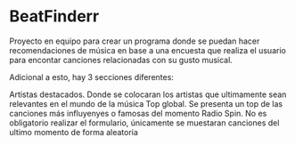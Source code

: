 # BeatFinderr
Proyecto en equipo para crear un programa donde se puedan hacer recomendaciones de música en base a una encuesta que realiza el usuario para encontar canciones relacionadas con su gusto musical.

Adicional a esto, hay 3 secciones diferentes:

Artistas destacados. Donde se colocaran los artistas que ultimamente sean relevantes en el mundo de la música
Top global. Se presenta un top de las canciones más influyenyes o famosas del momento
Radio Spin. No es obligatorio realizar el formulario, únicamente se muestaran canciones del ultimo momento de forma aleatoria